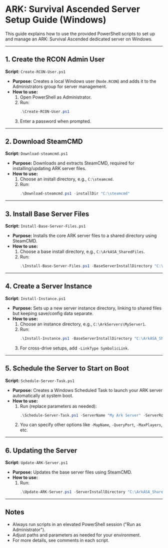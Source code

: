# ARK: Survival Ascended Server Setup Guide (Windows)

This guide explains how to use the provided PowerShell scripts to set up and manage an ARK: Survival Ascended dedicated server on Windows.

---

## 1. Create the RCON Admin User

**Script:** `Create-RCON-User.ps1`

- **Purpose:** Creates a local Windows user (`Node.RCON`) and adds it to the Administrators group for server management.
- **How to use:**
  1. Open PowerShell as Administrator.
  2. Run:
     ```powershell
     .\Create-RCON-User.ps1
     ```
  3. Enter a password when prompted.

---

## 2. Download SteamCMD

**Script:** `Download-steamcmd.ps1`

- **Purpose:** Downloads and extracts SteamCMD, required for installing/updating ARK server files.
- **How to use:**
  1. Choose an install directory, e.g., `C:\steamcmd`.
  2. Run:
     ```powershell
     .\Download-steamcmd.ps1 -installDir "C:\steamcmd"
     ```

---

## 3. Install Base Server Files

**Script:** `Install-Base-Server-Files.ps1`

- **Purpose:** Installs the core ARK server files to a shared directory using SteamCMD.
- **How to use:**
  1. Choose a base install directory, e.g., `C:\ArkASA_SharedFiles`.
  2. Run:
     ```powershell
     .\Install-Base-Server-Files.ps1 -BaseServerInstallDirectory "C:\ArkASA_SharedFiles" -SteamCmdPath "C:\steamcmd\steamcmd.exe"
     ```

---

## 4. Create a Server Instance

**Script:** `Install-Instance.ps1`

- **Purpose:** Sets up a new server instance directory, linking to shared files but keeping save/config data separate.
- **How to use:**
  1. Choose an instance directory, e.g., `C:\ArkServers\MyServer1`.
  2. Run:
     ```powershell
     .\Install-Instance.ps1 -BaseServerInstallDirectory "C:\ArkASA_SharedFiles" -InstanceDirectory "C:\ArkServers\MyServer1"
     ```
  3. For cross-drive setups, add `-LinkType SymbolicLink`.

---

## 5. Schedule the Server to Start on Boot

**Script:** `Schedule-Server-Task.ps1`

- **Purpose:** Creates a Windows Scheduled Task to launch your ARK server automatically at system boot.
- **How to use:**
  1. Run (replace parameters as needed):
     ```powershell
     .\Schedule-Server-Task.ps1 -ServerName "My Ark Server" -ServerRootDirectory "C:\ArkServers\MyServer1" -AdminPasswordPlain "YourAdminPassword"
     ```
  2. You can specify other options like `-MapName`, `-QueryPort`, `-MaxPlayers`, etc.

---

## 6. Updating the Server

**Script:** `Update-ARK-Server.ps1`

- **Purpose:** Updates the base server files using SteamCMD.
- **How to use:**
  1. Run:
     ```powershell
     .\Update-ARK-Server.ps1 -ServerInstallDirectory "C:\ArkASA_SharedFiles" -SteamCmdPath "C:\steamcmd\steamcmd.exe"
     ```

---

## Notes
- Always run scripts in an elevated PowerShell session ("Run as Administrator").
- Adjust paths and parameters as needed for your environment.
- For more details, see comments in each script.
